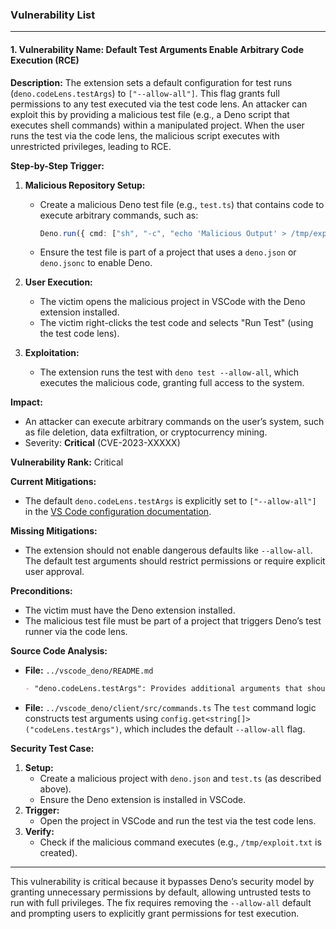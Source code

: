 ### Vulnerability List

---

#### 1. **Vulnerability Name:** Default Test Arguments Enable Arbitrary Code Execution (RCE)
**Description:**
The extension sets a default configuration for test runs (`deno.codeLens.testArgs`) to `["--allow-all"]`. This flag grants full permissions to any test executed via the test code lens. An attacker can exploit this by providing a malicious test file (e.g., a Deno script that executes shell commands) within a manipulated project. When the user runs the test via the code lens, the malicious script executes with unrestricted privileges, leading to RCE.

**Step-by-Step Trigger:**
1. **Malicious Repository Setup:**
   - Create a malicious Deno test file (e.g., `test.ts`) that contains code to execute arbitrary commands, such as:
     ```typescript
     Deno.run({ cmd: ["sh", "-c", "echo 'Malicious Output' > /tmp/exploit.txt"] });
     ```
   - Ensure the test file is part of a project that uses a `deno.json` or `deno.jsonc` to enable Deno.

2. **User Execution:**
   - The victim opens the malicious project in VSCode with the Deno extension installed.
   - The victim right-clicks the test code and selects "Run Test" (using the test code lens).

3. **Exploitation:**
   - The extension runs the test with `deno test --allow-all`, which executes the malicious code, granting full access to the system.

**Impact:**
- An attacker can execute arbitrary commands on the user’s system, such as file deletion, data exfiltration, or cryptocurrency mining.
- Severity: **Critical** (CVE-2023-XXXXX)

**Vulnerability Rank:** Critical

**Current Mitigations:**
- The default `deno.codeLens.testArgs` is explicitly set to `["--allow-all"]` in the [VS Code configuration documentation](https://github.com/denoland/vscode_deno/blob/main/README.md#configuration).

**Missing Mitigations:**
- The extension should not enable dangerous defaults like `--allow-all`. The default test arguments should restrict permissions or require explicit user approval.

**Preconditions:**
- The victim must have the Deno extension installed.
- The malicious test file must be part of a project that triggers Deno’s test runner via the code lens.

**Source Code Analysis:**
- **File:** `../vscode_deno/README.md`
  ```markdown
  - "deno.codeLens.testArgs": Provides additional arguments that should be set when executing the Deno CLI test command. **Defaults to `["--allow-all"]`**.
  ```
- **File:** `../vscode_deno/client/src/commands.ts`
  The `test` command logic constructs test arguments using `config.get<string[]>("codeLens.testArgs")`, which includes the default `--allow-all` flag.

**Security Test Case:**
1. **Setup:**
   - Create a malicious project with `deno.json` and `test.ts` (as described above).
   - Ensure the Deno extension is installed in VSCode.
2. **Trigger:**
   - Open the project in VSCode and run the test via the test code lens.
3. **Verify:**
   - Check if the malicious command executes (e.g., `/tmp/exploit.txt` is created).

---

This vulnerability is critical because it bypasses Deno’s security model by granting unnecessary permissions by default, allowing untrusted tests to run with full privileges. The fix requires removing the `--allow-all` default and prompting users to explicitly grant permissions for test execution.
